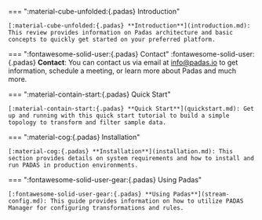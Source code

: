 === ":material-cube-unfolded:{.padas} Introduction"

    [:material-cube-unfolded:{.padas} **Introduction**](introduction.md): This review provides information on Padas architecture and basic concepts to quickly get started on your preferred platform.

=== ":fontawesome-solid-user:{.padas} Contact"
    :fontawesome-solid-user:{.padas} **Contact**: You can contact us via email at info@padas.io to get information, schedule a meeting, or learn more about Padas and much more.


=== ":material-contain-start:{.padas} Quick Start"

    [:material-contain-start:{.padas} **Quick Start**](quickstart.md): Get up and running with this quick start tutorial to build a simple topology to transform and filter sample data.

=== ":material-cog:{.padas} Installation"

    [:material-cog:{.padas} **Installation**](installation.md): This section provides details on system requirements and how to install and run PADAS in production environments.

=== ":fontawesome-solid-user-gear:{.padas} Using Padas"

    [:fontawesome-solid-user-gear:{.padas} **Using Padas**](stream-config.md): This guide provides information on how to utilize PADAS Manager for configuring transformations and rules.

